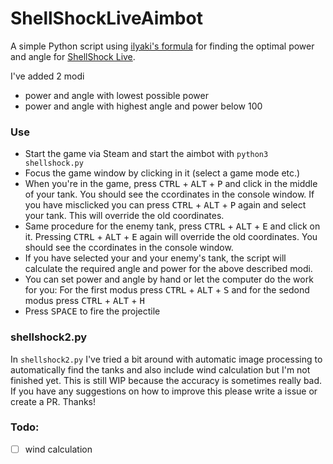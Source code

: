 # ShellShockLiveAimbot

A simple Python script using [ilyaki's formula](https://steamcommunity.com/sharedfiles/filedetails/?id=1327582953) for finding the optimal power and angle for [ShellShock Live](https://store.steampowered.com/app/326460/ShellShock_Live/).

I've added 2 modi
- power and angle with lowest possible power
- power and angle with highest angle and power below 100

### Use
- Start the game via Steam and start the aimbot with `python3 shellshock.py`
- Focus the game window by clicking in it (select a game mode etc.)
- When you're in the game, press <kbd>CTRL</kbd> + <kbd>ALT</kbd> + <kbd>P</kbd> and click in the middle of your tank. You should see the ccordinates in the console window. If you have misclicked you can press <kbd>CTRL</kbd> + <kbd>ALT</kbd> + <kbd>P</kbd> again and select your tank. This will override the old coordinates.
- Same procedure for the enemy tank, press <kbd>CTRL</kbd> + <kbd>ALT</kbd> + <kbd>E</kbd> and click on it. Pressing <kbd>CTRL</kbd> + <kbd>ALT</kbd> + <kbd>E</kbd> again will override the old coordinates. You should see the ccordinates in the console window.
- If you have selected your and your enemy's tank, the script will calculate the required angle and power for the above described modi.
- You can set power and angle by hand or let the computer do the work for you: For the first modus press <kbd>CTRL</kbd> + <kbd>ALT</kbd> + <kbd>S</kbd> and for the sedond modus press <kbd>CTRL</kbd> + <kbd>ALT</kbd> + <kbd>H</kbd>
- Press <kbd>SPACE</kbd> to fire the projectile

### shellshock2.py
In `shellshock2.py` I've tried a bit around with automatic image processing to automatically find the tanks and also include wind calculation but I'm not finished yet. This is still WIP because the accuracy is sometimes really bad. If you have any suggestions on how to improve this please write a issue or create a PR. Thanks!

### Todo:
- [ ] wind calculation
